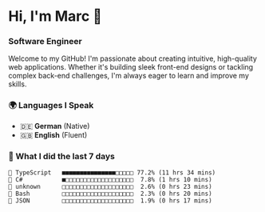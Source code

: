 # Hi, I'm Marc 👋 
### Software Engineer

Welcome to my GitHub! I'm passionate about creating intuitive, high-quality web applications. Whether it's building sleek front-end designs or tackling complex back-end challenges, I'm always eager to learn and improve my skills.  

### 🌍 Languages I Speak  
- 🇩🇪 **German** (Native)  
- 🇬🇧 **English** (Fluent)

### 🤯 What I did the last 7 days

```
🔷 TypeScript   ■■■■■■■■■■■■■■■□□□□□ 77.2% (11 hrs 34 mins)
🔷 C#           ■□□□□□□□□□□□□□□□□□□□  7.8% (1 hrs 10 mins)
📄 unknown      □□□□□□□□□□□□□□□□□□□□  2.6% (0 hrs 23 mins)
📄 Bash         □□□□□□□□□□□□□□□□□□□□  2.3% (0 hrs 20 mins)
📄 JSON         □□□□□□□□□□□□□□□□□□□□  1.9% (0 hrs 17 mins)
```